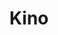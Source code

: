 ---
title: "Kino"
summary: "Kino was a Soviet rock band formed in Leningrad in 1982. The band was co-founded and headed by Viktor Tsoi, who wrote the music and lyrics for almost all of the band's songs. Over the course of eight years, Kino released over 90 songs spanning over seven studio albums, as well as releasing a few compilations and live albums. The band's music was also widely circulated in the form of bootleg recordings through the underground magnitizdat distribution scene. Viktor Tsoi died in a car accident in 1990. Shortly after his passing, the band broke up after releasing their final album, consisting of songs that Tsoi and the group were working on in the months before his death.
In 2019, the band announced a reunion with concerts planned in the fall of 2020 for the first time in 30 years, however they were later postponed to 2021 due to the COVID-19 pandemic."
slug: "kino"
image: "kino.jpg"
apple_music_artist_url: "https://music.apple.com/gb/artist/kino/621768190"
wikipedia_url: "https://en.wikipedia.org/wiki/Kino_(band)"
---
